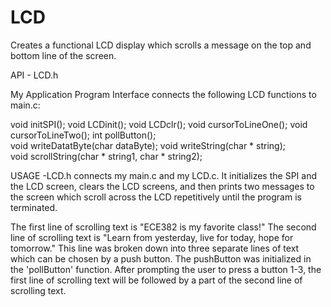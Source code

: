 LCD
====

Creates a functional LCD display which scrolls a message on the top and bottom line of the screen. 

API - LCD.h

My Application Program Interface connects the following LCD functions to main.c:

void initSPI();	
void LCDinit();	
void LCDclr(); 
void cursorToLineOne();	
void cursorToLineTwo(); 
int pollButton();	
void writeDatatByte(char dataByte);
void writeString(char * string);	
void scrollString(char * string1, char * string2);	

USAGE -LCD.h connects my main.c and my LCD.c.
It initializes the SPI and the LCD screen, clears the LCD screens, and then prints 
two messages to the screen which scroll across the LCD repetitively until the program is terminated.

The first line of scrolling text is "ECE382 is my favorite class!"
The second line of scrolling text is "Learn from yesterday, live for today, hope for tomorrow." This line
was broken down into three separate lines of text which can be chosen by a push button. The pushButton was 
initialized in the 'pollButton' function. After prompting the user to press a button 1-3, the first line 
of scrolling text will be followed by a part of the second line of scrolling text. 
